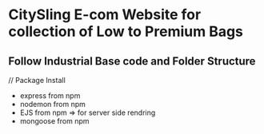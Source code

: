<h1> CitySling E-com Website for collection of Low to Premium Bags</h1>

<h2> Follow Industrial Base code and Folder Structure </h2>

// Package Install

- express from npm
- nodemon from npm
- EJS from npm => for server side rendring
- mongoose from npm
